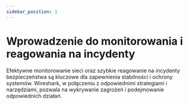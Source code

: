 ```yaml
---
sidebar_position: 1
---
```


# Wprowadzenie do monitorowania i reagowania na incydenty

Efektywne monitorowanie sieci oraz szybkie reagowanie na incydenty bezpieczeństwa są kluczowe dla zapewnienia stabilności i ochrony systemów. Wireshark, w połączeniu z odpowiednimi strategiami i narzędziami, pozwala na wykrywanie zagrożeń i podejmowanie odpowiednich działań.